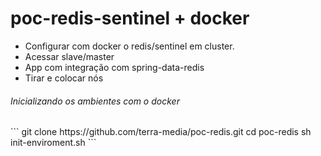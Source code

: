 # poc-redis-sentinel + docker

- Configurar com docker o redis/sentinel em cluster.
- Acessar slave/master
- App com integração com spring-data-redis
- Tirar e colocar nós


<h6>Inicializando os ambientes com o docker </h6>
```
  git clone https://github.com/terra-media/poc-redis.git
  cd poc-redis
  sh init-enviroment.sh
```  
